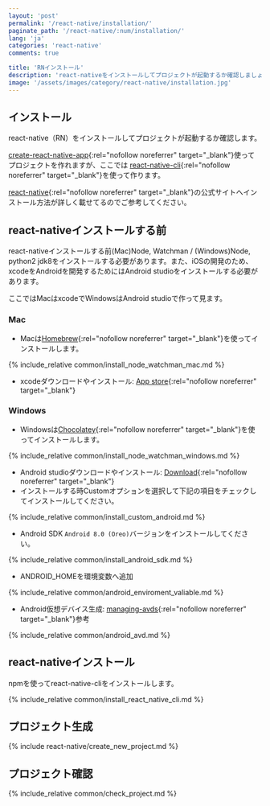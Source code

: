 ```yaml
---
layout: 'post'
permalink: '/react-native/installation/'
paginate_path: '/react-native/:num/installation/'
lang: 'ja'
categories: 'react-native'
comments: true

title: 'RNインストール'
description: 'react-nativeをインストールしてプロジェクトが起動するか確認しましょう。'
image: '/assets/images/category/react-native/installation.jpg'
---
```



## インストール
react-native（RN）をインストールしてプロジェクトが起動するか確認します。

[create-react-native-app](https://github.com/react-community/create-react-native-app){:rel="nofollow noreferrer" target="_blank"}使ってプロジェクトを作れますが、ここでは [react-native-cli](https://github.com/facebook/react-native#readme){:rel="nofollow noreferrer" target="_blank"}を使って作ります。

[react-native](https://facebook.github.io/react-native/docs/getting-started){:rel="nofollow noreferrer" target="_blank"}の公式サイトへインストール方法が詳しく載せてるのでご参考してください。

## react-nativeインストールする前
react-nativeインストールする前(Mac)Node, Watchman / (Windows)Node, python2 jdk8をインストールする必要があります。また、iOSの開発のため、xcodeをAndroidを開発するためにはAndroid studioをインストールする必要があります。

ここではMacはxcodeでWindowsはAndroid studioで作って見ます。

### Mac
- Macは[Homebrew](https://brew.sh/){:rel="nofollow noreferrer" target="_blank"}を使ってインストールします。

{% include_relative common/install_node_watchman_mac.md %}

- xcodeダウンロードやインストール: [App store](https://itunes.apple.com/us/app/xcode/id497799835?mt=12){:rel="nofollow noreferrer" target="_blank"}

### Windows
- Windowsは[Chocolatey](https://chocolatey.org/){:rel="nofollow noreferrer" target="_blank"}を使ってインストールします。

{% include_relative common/install_node_watchman_windows.md %}

- Android studioダウンロードやインストール: [Download](https://developer.android.com/studio/){:rel="nofollow noreferrer" target="_blank"}
- インストールする時Customオプションを選択して下記の項目をチェックしてインストールしてください。

{% include_relative common/install_custom_android.md %}

- Android SDK ```Android 8.0 (Oreo)```バージョンをインストールしてください。

{% include_relative common/install_android_sdk.md %}

- ANDROID_HOMEを環境変数へ追加

{% include_relative common/android_enviroment_valiable.md %}

- Android仮想デバイス生成: [managing-avds](https://developer.android.com/studio/run/managing-avds){:rel="nofollow noreferrer" target="_blank"}参考

{% include_relative common/android_avd.md %}

## react-nativeインストール
npmを使ってreact-native-cliをインストールします。

{% include_relative common/install_react_native_cli.md %}

## プロジェクト生成

{% include react-native/create_new_project.md %}

## プロジェクト確認

{% include_relative common/check_project.md %}
